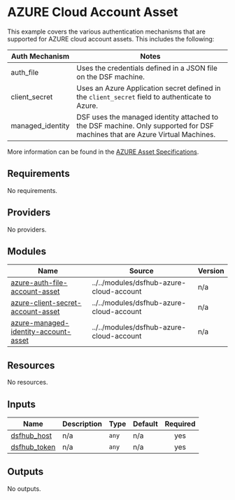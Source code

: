 # AZURE Cloud Account Asset

This example covers the various authentication mechanisms that are supported for AZURE cloud account assets. This includes the following:

| Auth Mechanism | Notes |
|----------------|-------|
| auth_file | Uses the credentials defined in a JSON file on the DSF machine. |
| client_secret | Uses an Azure Application secret defined in the ``client_secret`` field to authenticate to Azure. |
| managed_identity | DSF uses the managed identity attached to the DSF machine. Only supported for DSF machines that are Azure Virtual Machines. |

More information can be found in the [AZURE Asset Specifications](https://docs.imperva.com/bundle/onboarding-databases-to-sonar-reference-guide/page/Azure-Asset-Specifications_35815927.html).
<!-- BEGIN_TF_DOCS -->
## Requirements

No requirements.

## Providers

No providers.

## Modules

| Name | Source | Version |
|------|--------|---------|
| <a name="module_azure-auth-file-account-asset"></a> [azure-auth-file-account-asset](#module\_azure-auth-file-account-asset) | ../../modules/dsfhub-azure-cloud-account | n/a |
| <a name="module_azure-client-secret-account-asset"></a> [azure-client-secret-account-asset](#module\_azure-client-secret-account-asset) | ../../modules/dsfhub-azure-cloud-account | n/a |
| <a name="module_azure-managed-identity-account-asset"></a> [azure-managed-identity-account-asset](#module\_azure-managed-identity-account-asset) | ../../modules/dsfhub-azure-cloud-account | n/a |

## Resources

No resources.

## Inputs

| Name | Description | Type | Default | Required |
|------|-------------|------|---------|:--------:|
| <a name="input_dsfhub_host"></a> [dsfhub\_host](#input\_dsfhub\_host) | n/a | `any` | n/a | yes |
| <a name="input_dsfhub_token"></a> [dsfhub\_token](#input\_dsfhub\_token) | n/a | `any` | n/a | yes |

## Outputs

No outputs.
<!-- END_TF_DOCS -->